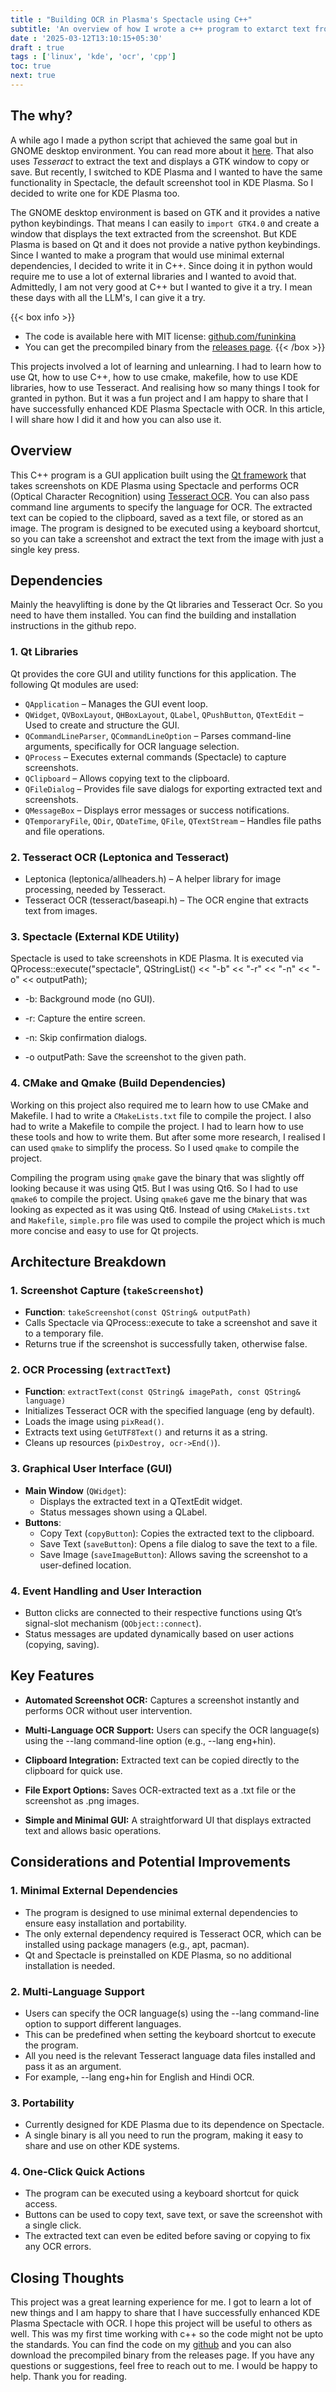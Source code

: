```yaml
---
title : "Building OCR in Plasma's Spectacle using C++"
subtitle: 'An overview of how I wrote a c++ program to extarct text from KDE Plasma Spectacle'
date : '2025-03-12T13:10:15+05:30'
draft : true
tags : ['linux', 'kde', 'ocr', 'cpp']
toc: true
next: true
---
```

## The why?
A while ago I made a python script that achieved the same goal but in GNOME desktop environment. You can read more about it [here](https://funinkina.xyz/blog/enhancing-screenshots-in-gnome-with-ocr/). That also uses *Tesseract* to extract the text and displays a GTK window to copy or save. But recently, I switched to KDE Plasma and I wanted to have the same functionality in Spectacle, the default screenshot tool in KDE Plasma. So I decided to write one for KDE Plasma too. 

The GNOME desktop environment is based on GTK and it provides a native python keybindings. That means I can easily to `import GTK4.0` and create a window that displays the text extracted from the screenshot. But KDE Plasma is based on Qt and it does not provide a native python keybindings. Since I wanted to make a program that would use minimal external dependencies, I decided to write it in C++. Since doing it in python would require me to use a lot of external libraries and I wanted to avoid that. Admittedly, I am not very good at C++ but I wanted to give it a try. I mean these days with all the LLM's, I can give it a try.


{{< box info >}}
- The code is available here with MIT license: [github.com/funinkina](https://github.com/funinkina/spectacle-ocr-screenshot)
- You can get the precompiled binary from the [releases page](https://github.com/funinkina/spectacle-ocr-screenshot/releases).
{{< /box >}}

This projects involved a lot of learning and unlearning. I had to learn how to use Qt, how to use C++, how to use cmake, makefile, how to use KDE libraries, how to use Tesseract. And realising how so many things I took for granted in python. But it was a fun project and I am happy to share that I have successfully enhanced KDE Plasma Spectacle with OCR. In this article, I will share how I did it and how you can also use it.

## Overview
This C++ program is a GUI application built using the [Qt framework](https://www.qt.io/product/framework) that takes screenshots on KDE Plasma using Spectacle and performs OCR (Optical Character Recognition) using [Tesseract OCR](https://github.com/tesseract-ocr/tesseract). You can also pass command line arguments to specify the language for OCR. The extracted text can be copied to the clipboard, saved as a text file, or stored as an image. The program is designed to be executed using a keyboard shortcut, so you can take a screenshot and extract the text from the image with just a single key press.

## Dependencies
Mainly the heavylifting is done by the Qt libraries and Tesseract Ocr. So you need to have them installed. You can find the building and installation instructions in the github repo.
### 1. Qt Libraries

Qt provides the core GUI and utility functions for this application. The following Qt modules are used:

- `QApplication` – Manages the GUI event loop.
- `QWidget`, `QVBoxLayout`, `QHBoxLayout`, `QLabel`, `QPushButton`, `QTextEdit` – Used to create and structure the GUI.
- `QCommandLineParser`, `QCommandLineOption` – Parses command-line arguments, specifically for OCR language selection.
- `QProcess` – Executes external commands (Spectacle) to capture screenshots.
- `QClipboard` – Allows copying text to the clipboard.
- `QFileDialog` – Provides file save dialogs for exporting extracted text and screenshots.
- `QMessageBox` – Displays error messages or success notifications.
- `QTemporaryFile`, `QDir`, `QDateTime`, `QFile`, `QTextStream` – Handles file paths and file operations.

### 2. Tesseract OCR (Leptonica and Tesseract)

- Leptonica (leptonica/allheaders.h) – A helper library for image processing, needed by Tesseract.
- Tesseract OCR (tesseract/baseapi.h) – The OCR engine that extracts text from images.

### 3. Spectacle (External KDE Utility)

Spectacle is used to take screenshots in KDE Plasma.
It is executed via QProcess::execute("spectacle", QStringList() << "-b" << "-r" << "-n" << "-o" << outputPath);


- -b: Background mode (no GUI).

- -r: Capture the entire screen.

- -n: Skip confirmation dialogs.

- -o outputPath: Save the screenshot to the given path.

### 4. CMake and Qmake (Build Dependencies)
Working on this project also required me to learn how to use CMake and Makefile. I had to write a `CMakeLists.txt` file to compile the project. I also had to write a Makefile to compile the project. I had to learn how to use these tools and how to write them. But after some more research, I realised I can used `qmake` to simplify the process. So I used `qmake` to compile the project.

Compiling the program using `qmake` gave the binary that was slightly off looking because it was using Qt5. But I was using Qt6. So I had to use `qmake6` to compile the project. Using `qmake6` gave me the binary that was looking as expected as it was using Qt6. Instead of using `CMakeLists.txt` and `Makefile`, `simple.pro` file was used to compile the project which is much more concise and easy to use for Qt projects.

## Architecture Breakdown
### 1. Screenshot Capture (`takeScreenshot`)
* **Function**: `takeScreenshot(const QString& outputPath)`
* Calls Spectacle via QProcess::execute to take a screenshot and save it to a temporary file.
* Returns true if the screenshot is successfully taken, otherwise false.

### 2. OCR Processing (`extractText`)
* **Function**: `extractText(const QString& imagePath, const QString& language)`
* Initializes Tesseract OCR with the specified language (eng by default).
* Loads the image using `pixRead()`.
* Extracts text using `GetUTF8Text()` and returns it as a string.
* Cleans up resources (`pixDestroy, ocr->End()`).

### 3. Graphical User Interface (GUI)
- **Main Window** (`QWidget`):
    - Displays the extracted text in a QTextEdit widget.
    - Status messages shown using a QLabel.
- **Buttons**:
    - Copy Text (`copyButton`): Copies the extracted text to the clipboard.
    - Save Text (`saveButton`): Opens a file dialog to save the text to a file.
    - Save Image (`saveImageButton`): Allows saving the screenshot to a user-defined location.

### 4. Event Handling and User Interaction
- Button clicks are connected to their respective functions using Qt’s signal-slot mechanism (`QObject::connect`).
- Status messages are updated dynamically based on user actions (copying, saving).

## Key Features
- **Automated Screenshot OCR:** Captures a screenshot instantly and performs OCR without user intervention.

- **Multi-Language OCR Support:** Users can specify the OCR language(s) using the --lang command-line option (e.g., --lang eng+hin).

- **Clipboard Integration:** Extracted text can be copied directly to the clipboard for quick use.

- **File Export Options:** Saves OCR-extracted text as a .txt file or the screenshot as .png images.

- **Simple and Minimal GUI:** A straightforward UI that displays extracted text and allows basic operations.

## Considerations and Potential Improvements
### 1. Minimal External Dependencies
- The program is designed to use minimal external dependencies to ensure easy installation and portability.
- The only external dependency required is Tesseract OCR, which can be installed using package managers (e.g., apt, pacman).
- Qt and Spectacle is preinstalled on KDE Plasma, so no additional installation is needed.

### 2. Multi-Language Support
- Users can specify the OCR language(s) using the --lang command-line option to support different languages.
- This can be predefined when setting the keyboard shortcut to execute the program.
- All you need is the relevant Tesseract language data files installed and pass it as an argument.
- For example, --lang eng+hin for English and Hindi OCR.

### 3. Portability
- Currently designed for KDE Plasma due to its dependence on Spectacle.
- A single binary is all you need to run the program, making it easy to share and use on other KDE systems.

### 4. One-Click Quick Actions
- The program can be executed using a keyboard shortcut for quick access.
- Buttons can be used to copy text, save text, or save the screenshot with a single click.
- The extracted text can even be edited before saving or copying to fix any OCR errors.

## Closing Thoughts
This project was a great learning experience for me. I got to learn a lot of new things and I am happy to share that I have successfully enhanced KDE Plasma Spectacle with OCR. I hope this project will be useful to others as well. This was my first time working with c++ so the code might not be upto the standards. You can find the code on my [github](https://github.com/funinkina) and you can also download the precompiled binary from the releases page. If you have any questions or suggestions, feel free to reach out to me. I would be happy to help. Thank you for reading.
